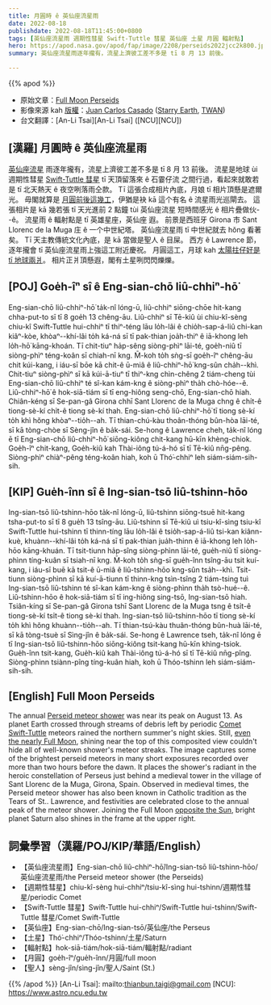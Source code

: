 ```yaml
---
title: 月圓時 ê 英仙座流星雨
date: 2022-08-18
publishdate: 2022-08-18T11:45:00+0800
tags: [英仙座流星雨 週期性彗星 Swift-Tuttle 彗星 英仙座 土星 月圓 輻射點]
hero: https://apod.nasa.gov/apod/fap/image/2208/perseids2022jcc2k800.jpg
summary: 英仙座流星雨逐年攏有，流星上濟彼工差不多是 tī 8 月 13 前後。

---
```


{{% apod %}}

- 原始文章：[Full Moon Perseids](https://apod.nasa.gov/apod/ap220818.html)
- 影像來源 kah [版權][copyright]：[Juan Carlos Casado](https://www.twanight.org/casado) ([Starry Earth](https://www.flickr.com/photos/starryearth/albums/), [TWAN](https://www.twanight.org))
- 台文翻譯：[An-Li Tsai][An-Li Tsai] ([NCU][NCU])

## [漢羅] 月圓時 ê 英仙座流星雨
[英仙座流星][Perseid meteor shower] 雨逐年攏有，流星上濟彼工差不多是 tī 8 月 13 前後。
流星是地球 ùi 週期性彗星 [Swift-Tuttle 彗星][Comet Swift-Tuttle] tī 天頂留落來 ê 石霎仔流 之間行過，看起來就敢若是 tī 北天熱天 ê 夜空咧落雨仝款。
Tī 這張合成相片內底，月娘 tī 相片頂懸是遮爾光。
毋閣就算是 [月圓前後這幾工][even the nearly Full Moon]，伊猶是袂 kā 這个有名 ê 流星雨光巡閘去。
這張相片是 kā 幾若張 tī 天光進前 2 點鐘 tùi 英仙座流星 短時間感光 ê 相片疊做伙--ê。
流星雨 ê 輻射點是 tī 英雄星座，英仙座 遐。
前景是西班牙 Girona 市 Sant Llorenc de la Muga 庄 ê 一个中世紀塔。
英仙座流星雨 tī 中世紀就去 hŏng 看著矣。
Tī 天主教傳統文化內底，是 kā 當做是聖人 ê 目屎。
西方 ê Lawrence 節，逐年攏會 tī 英仙座流星雨上強這工附近慶祝。
月圓這工，月球 kah [太陽拄仔好是 tī 地球兩爿][opposite the Sun]。
相片正爿頂懸遐，閣有土星咧閃閃爍爍。

## [POJ] Goe̍h-îⁿ sî ê Eng-sian-chō liû-chhiⁿ-hō͘
Eng-sian-chō liû-chhiⁿ-hō͘ ta̍k-nî lóng-ū, liû-chhiⁿ siōng-chōe hit-kang chha-put-to sī tī 8 goe̍h 13 chêng-āu.
Liû-chhiⁿ sī Tē-kiû ùi chiu-kî-sèng chiu-kî Swift-Tuttle hui-chhiⁿ tī thiⁿ-téng lāu lo̍h-lâi ê chio̍h-sap-á-liû chi-kan kiâⁿ-kòe, khòaⁿ--khí-lâi to̍h ká-ná sī tī pak-thian joa̍h-thiⁿ ê iā-khong leh lo̍h-hō͘ kāng-khoán.
Tī chit-tiuⁿ ha̍p-sêng siòng-phìⁿ lāi-té, goe̍h-niû tī siòng-phìⁿ téng-koân sī chiah-nī kng.
M̄-koh to̍h sǹg-sī goe̍h-îⁿ chêng-āu chit kúi-kang, i iáu-sī bōe kā chit-ê ū-miâ ê liû-chhiⁿ-hō͘ kng-sûn cha̍h--khì.
Chit-tiuⁿ siòng-phìⁿ sī kā kúi-ā-tiuⁿ tī thiⁿ-kng chìn-chêng 2 tiám-cheng tùi Eng-sian-chō liû-chhiⁿ té sî-kan kám-kng ê siòng-phìⁿ tha̍h chò-hóe--ê.
Liû-chhiⁿ-hō͘ ê hok-siā-tiám sī tī eng-hiông seng-chō, Eng-sian-chō hiah.
Chiân-kéng sī Se-pan-gâ Girona chhī Sant Llorenc de la Muga chng ê chi̍t-ê tiong-sè-kí chi̍t-ê tiong sè-kí thah.
Eng-sian-chō liû-chhiⁿ-hō͘ tī tiong sè-kí to̍h khì hŏng khòaⁿ--tio̍h--ah.
Tī thian-chú-kàu thoân-thóng bûn-hòa lāi-té, sī kā tòng-chòe sī Sèng-jîn ê ba̍k-sái.
Se-hong ê Lawrence cheh, ta̍k-nî lóng ē tī Eng-sian-chō liû-chhiⁿ-hō͘ siōng-kiông chit-kang hū-kīn khèng-chiok.
Goe̍h-îⁿ chit-kang, Goe̍h-kiû kah Thài-iông tú-á-hó sī tī Tē-kiû nn̄g-pêng.
Siòng-phìⁿ chiàⁿ-pêng téng-koân hiah, koh ū Thó͘-chhiⁿ leh siám-siám-sih-sih.

## [KIP] Gue̍h-înn sî ê Ing-sian-tsō liû-tshinn-hōo
Ing-sian-tsō liû-tshinn-hōo ta̍k-nî lóng-ū, liû-tshinn siōng-tsuē hit-kang tsha-put-to sī tī 8 gue̍h 13 tsîng-āu.
Liû-tshinn sī Tē-kiû uì tsiu-kî-sìng tsiu-kî Swift-Tuttle hui-tshinn tī thinn-tíng lāu lo̍h-lâi ê tsio̍h-sap-á-liû tsi-kan kiânn-kuè, khuànn--khí-lâi to̍h ká-ná sī tī pak-thian jua̍h-thinn ê iā-khong leh lo̍h-hōo kāng-khuán.
Tī tsit-tiunn ha̍p-sîng siòng-phìnn lāi-té, gue̍h-niû tī siòng-phìnn tíng-kuân sī tsiah-nī kng.
M̄-koh to̍h sǹg-sī gue̍h-înn tsîng-āu tsit kuí-kang, i iáu-sī buē kā tsit-ê ū-miâ ê liû-tshinn-hōo kng-sûn tsa̍h--khì.
Tsit-tiunn siòng-phìnn sī kā kuí-ā-tiunn tī thinn-kng tsìn-tsîng 2 tiám-tsing tuì Ing-sian-tsō liû-tshinn té sî-kan kám-kng ê siòng-phìnn tha̍h tsò-hué--ê.
Liû-tshinn-hōo ê hok-siā-tiám sī tī ing-hiông sing-tsō, Ing-sian-tsō hiah.
Tsiân-kíng sī Se-pan-gâ Girona tshī Sant Llorenc de la Muga tsng ê tsi̍t-ê tiong-sè-kí tsi̍t-ê tiong sè-kí thah.
Ing-sian-tsō liû-tshinn-hōo tī tiong sè-kí to̍h khì hŏng khuànn--tio̍h--ah.
Tī thian-tsú-kàu thuân-thóng bûn-huà lāi-té, sī kā tòng-tsuè sī Sìng-jîn ê ba̍k-sái.
Se-hong ê Lawrence tseh, ta̍k-nî lóng ē tī Ing-sian-tsō liû-tshinn-hōo siōng-kiông tsit-kang hū-kīn khìng-tsiok.
Gue̍h-înn tsit-kang, Gue̍h-kiû kah Thài-iông tú-á-hó sī tī Tē-kiû nn̄g-pîng.
Siòng-phìnn tsiànn-pîng tíng-kuân hiah, koh ū Thóo-tshinn leh siám-siám-sih-sih.

## [English] Full Moon Perseids
The annual [Perseid meteor shower][Perseid meteor shower] was near its peak on August 13.
As planet Earth crossed through streams of debris left by periodic [Comet Swift-Tuttle][Comet Swift-Tuttle] meteors rained the northern summer's night skies.
Still, [even the nearly Full Moon][even the nearly Full Moon], shining near the top of this composited view couldn't hide all of well-known shower's meteor streaks.
The image captures some of the brightest perseid meteors in many short exposures recorded over more than two hours before the dawn.
It places the shower's radiant in the heroic constellation of Perseus just behind a medieval tower in the village of Sant Llorenc de la Muga, Girona, Spain.
Observed in medieval times, the Perseid meteor shower has also been known in Catholic tradition as the Tears of St..
Lawrence, and festivities are celebrated close to the annual peak of the meteor shower.
Joining the Full Moon [opposite the Sun][opposite the Sun], bright planet Saturn also shines in the frame at the upper right.

## 詞彙學習（漢羅/POJ/KIP/華語/English）
- 【英仙座流星雨】Eng-sian-chō liû-chhiⁿ-hō͘/Ing-sian-tsō liû-tshinn-hōo/英仙座流星雨/the Perseid meteor shower (the Perseids)
- 【週期性彗星】chiu-kî-sèng hui-chhiⁿ/tsiu-kî-sìng hui-tshinn/週期性彗星/periodic Comet
- 【Swift-Tuttle 彗星】Swift-Tuttle hui-chhiⁿ/Swift-Tuttle hui-tshinn/Swift-Tuttle 彗星/Comet Swift-Tuttle
- 【英仙座】Eng-sian-chō/Ing-sian-tsō/英仙座/the Perseus
- 【土星】Thó͘-chhiⁿ/Thóo-tshinn/土星/Saturn
- 【輻射點】hok-siā-tiám/hok-siā-tiám/輻射點/radiant
- 【月圓】goe̍h-îⁿ/gue̍h-înn/月圓/full moon
- 【聖人】sèng-jîn/sìng-jîn/聖人/Saint (St.)


{{% /apod %}}
[An-Li Tsai]: mailto:thianbun.taigi@gmail.com
[NCU]: https://www.astro.ncu.edu.tw

[copyright]: https://apod.nasa.gov/apod/fap/lib/about_apod.html#srapply

[Perseid meteor shower]:https://solarsystem.nasa.gov/asteroids-comets-and-meteors/meteors-and-meteorites/perseids/in-depth/
[Comet Swift-Tuttle]:https://solarsystem.nasa.gov/asteroids-comets-and-meteors/comets/109p-swift-tuttle/in-depth/
[even the nearly Full Moon]:https://blogs.nasa.gov/blog/2022/08/01/perseids-meteor-shower-on-the-way/
[opposite the Sun]:https://blogs.nasa.gov/blog/2022/08/10/saturn-to-reach-opposition-aug-14/
